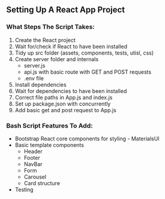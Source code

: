 Setting Up A React App Project
------

### What Steps The Script Takes:
1. Create the React project
2. Wait for/check if React to have been installed
3. Tidy up src folder (assets, components, tests, utisl, css)
4. Create server folder and internals
    * server.js
    * api.js with basic route with GET and POST requests
    * .env file
5. Install dependencies
6. Wait for dependencies to have been installed
7. Correct file paths in App.js and index.js
8. Set up package.json with concurrently
9. Add basic get and post request to App.js


### Bash Script Features To Add:
* Bootstrap React core components for styling - MaterialsUI
* Basic template components
    + Header
    + Footer
    + NavBar
    + Form
    + Carousel
    + Card structure
* Testing
